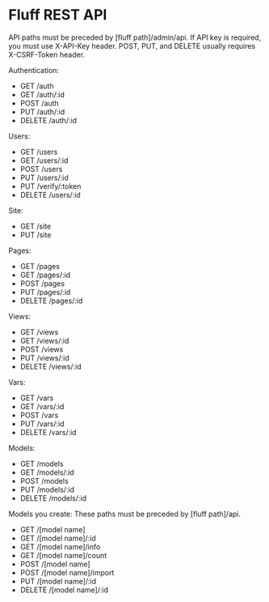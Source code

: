 Fluff REST API
==============

API paths must be preceded by [fluff path]/admin/api.
If API key is required, you must use X-API-Key header.
POST, PUT, and DELETE usually requires X-CSRF-Token header.

Authentication:
- GET    /auth
- GET    /auth/:id
- POST   /auth
- PUT    /auth/:id
- DELETE /auth/:id

Users:
- GET    /users
- GET    /users/:id
- POST   /users
- PUT    /users/:id
- PUT    /verify/:token
- DELETE /users/:id

Site:
- GET /site
- PUT /site

Pages:
- GET    /pages
- GET    /pages/:id
- POST   /pages
- PUT    /pages/:id
- DELETE /pages/:id

Views:
- GET    /views
- GET    /views/:id
- POST   /views
- PUT    /views/:id
- DELETE /views/:id

Vars:
- GET    /vars
- GET    /vars/:id
- POST   /vars
- PUT    /vars/:id
- DELETE /vars/:id

Models:
- GET    /models
- GET    /models/:id
- POST   /models
- PUT    /models/:id
- DELETE /models/:id

Models you create:
These paths must be preceded by [fluff path]/api.
- GET    /[model name]
- GET    /[model name]/:id
- GET    /[model name]/info
- GET    /[model name]/count
- POST   /[model name]
- POST   /[model name]/import
- PUT    /[model name]/:id
- DELETE /[model name]/:id
